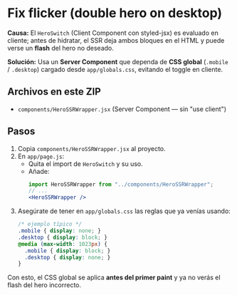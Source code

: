 # Fix flicker (double hero on desktop)

**Causa:** El `HeroSwitch` (Client Component con styled-jsx) es evaluado en cliente; antes de hidratar, el SSR deja ambos bloques en el HTML y puede verse un **flash** del hero no deseado.

**Solución:** Usa un **Server Component** que dependa de **CSS global** (`.mobile` / `.desktop`) cargado desde `app/globals.css`, evitando el toggle en cliente.

## Archivos en este ZIP
- `components/HeroSSRWrapper.jsx` (Server Component — sin "use client")

## Pasos
1. Copia `components/HeroSSRWrapper.jsx` al proyecto.
2. En `app/page.js`:
   - Quita el import de `HeroSwitch` y su uso.
   - Añade:
     ```jsx
     import HeroSSRWrapper from "../components/HeroSSRWrapper";
     // ...
     <HeroSSRWrapper />
     ```
3. Asegúrate de tener en `app/globals.css` las reglas que ya venías usando:
   ```css
   /* ejemplo típico */
   .mobile { display: none; }
   .desktop { display: block; }
   @media (max-width: 1023px) {
     .mobile { display: block; }
     .desktop { display: none; }
   }
   ```

Con esto, el CSS global se aplica **antes del primer paint** y ya no verás el flash del hero incorrecto.
